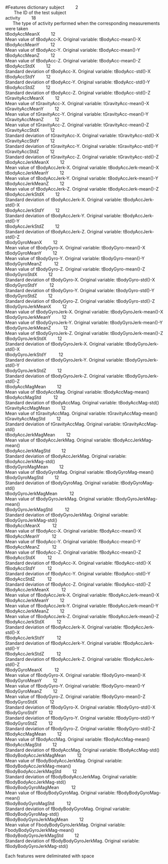 #Features dictionary
subject&nbsp;&nbsp;&nbsp;&nbsp;&nbsp;&nbsp;&nbsp;&nbsp;      2  
            &nbsp;&nbsp;&nbsp;&nbsp;&nbsp;&nbsp; The ID of the test subject  
activity&nbsp;&nbsp;&nbsp;&nbsp;&nbsp;&nbsp;&nbsp;&nbsp;    18  
             &nbsp;&nbsp;&nbsp;&nbsp;&nbsp;&nbsp;The type of activity performed when the corresponding measurements were taken  
tBodyAccMeanX&nbsp;&nbsp;&nbsp;&nbsp;&nbsp;&nbsp;&nbsp;&nbsp;     12  
           Mean value of tBodyAcc-X.  Original variable: tBodyAcc-mean()-X  
tBodyAccMeanY&nbsp;&nbsp;&nbsp;&nbsp;&nbsp;&nbsp;&nbsp;&nbsp;     12    
           Mean value of tBodyAcc-Y. Original variable: tBodyAcc-mean()-Y  
tBodyAccMeanZ&nbsp;&nbsp;&nbsp;&nbsp;&nbsp;&nbsp;&nbsp;&nbsp;     12  
           Mean value of tBodyAcc-Z. Original variable: tBodyAcc-mean()-Z  
tBodyAccStdX&nbsp;&nbsp;&nbsp;&nbsp;&nbsp;&nbsp;&nbsp;&nbsp;     12  
            Standard deviation of tBodyAcc-X. Original variable: tBodyAcc-std()-X  
tBodyAccStdY&nbsp;&nbsp;&nbsp;&nbsp;&nbsp;&nbsp;&nbsp;&nbsp;     12  
            Standard deviation of tBodyAcc-Y. Original variable: tBodyAcc-std()-Y  
tBodyAccStdZ&nbsp;&nbsp;&nbsp;&nbsp;&nbsp;&nbsp;&nbsp;&nbsp;     12  
            Standard deviation of tBodyAcc-Z. Original variable: tBodyAcc-std()-Z  
tGravityAccMeanX&nbsp;&nbsp;&nbsp;&nbsp;&nbsp;&nbsp;&nbsp;&nbsp;     12  
            Mean value of tGravityAcc-X. Original variable: tGravityAcc-mean()-X  
tGravityAccMeanY&nbsp;&nbsp;&nbsp;&nbsp;&nbsp;&nbsp;&nbsp;&nbsp;     12  
            Mean value of tGravityAcc-Y. Original variable: tGravityAcc-mean()-Y  
tGravityAccMeanZ&nbsp;&nbsp;&nbsp;&nbsp;&nbsp;&nbsp;&nbsp;&nbsp;     12  
            Mean value of tGravityAcc-Z. Original variable: tGravityAcc-mean()-Z  
tGravityAccStdX&nbsp;&nbsp;&nbsp;&nbsp;&nbsp;&nbsp;&nbsp;&nbsp;     12  
            Standard deviation of tGravityAcc-X. Original variable: tGravityAcc-std()-X  
tGravityAccStdY&nbsp;&nbsp;&nbsp;&nbsp;&nbsp;&nbsp;&nbsp;&nbsp;     12  
            Standard deviation of tGravityAcc-Y. Original variable: tGravityAcc-std()-Y  
tGravityAccStdZ&nbsp;&nbsp;&nbsp;&nbsp;&nbsp;&nbsp;&nbsp;&nbsp;     12  
            Standard deviation of tGravityAcc-Z. Original variable: tGravityAcc-std()-Z  
tBodyAccJerkMeanX&nbsp;&nbsp;&nbsp;&nbsp;&nbsp;&nbsp;&nbsp;&nbsp;     12  
            Mean value of tBodyAccJerk-X. Original variable: tBodyAccJerk-mean()-X  
tBodyAccJerkMeanY&nbsp;&nbsp;&nbsp;&nbsp;&nbsp;&nbsp;&nbsp;&nbsp;     12  
            Mean value of tBodyAccJerk-Y. Original variable: tBodyAccJerk-mean()-Y  
tBodyAccJerkMeanZ&nbsp;&nbsp;&nbsp;&nbsp;&nbsp;&nbsp;&nbsp;&nbsp;     12  
            Mean value of tBodyAccJerk-Z. Original variable: tBodyAccJerk-mean()-Z  
tBodyAccJerkStdX&nbsp;&nbsp;&nbsp;&nbsp;&nbsp;&nbsp;&nbsp;&nbsp;     12  
            Standard deviation of tBodyAccJerk-X. Original variable: tBodyAccJerk-std()-X  
tBodyAccJerkStdY&nbsp;&nbsp;&nbsp;&nbsp;&nbsp;&nbsp;&nbsp;&nbsp;     12  
            Standard deviation of tBodyAccJerk-Y. Original variable: tBodyAccJerk-std()-Y  
tBodyAccJerkStdZ&nbsp;&nbsp;&nbsp;&nbsp;&nbsp;&nbsp;&nbsp;&nbsp;     12  
            Standard deviation of tBodyAccJerk-Z. Original variable: tBodyAccJerk-std()-Z  
tBodyGyroMeanX&nbsp;&nbsp;&nbsp;&nbsp;&nbsp;&nbsp;&nbsp;&nbsp;      12             
            Mean value of tBodyGyro-X. Original variable: tBodyGyro-mean()-X  
tBodyGyroMeanY&nbsp;&nbsp;&nbsp;&nbsp;&nbsp;&nbsp;&nbsp;&nbsp;      12        
            Mean value of tBodyGyro-Y. Original variable: tBodyGyro-mean()-Y  
tBodyGyroMeanZ &nbsp;&nbsp;&nbsp;&nbsp;&nbsp;&nbsp;&nbsp;&nbsp;    12      
            Mean value of tBodyGyro-Z. Original variable: tBodyGyro-mean()-Z  
tBodyGyroStdX&nbsp;&nbsp;&nbsp;&nbsp;&nbsp;&nbsp;&nbsp;&nbsp;     12  
            Standard deviation of tBodyGyro-X. Original variable: tBodyGyro-std()-X  
tBodyGyroStdY &nbsp;&nbsp;&nbsp;&nbsp;&nbsp;&nbsp;&nbsp;&nbsp;    12  
            Standard deviation of tBodyGyro-Y. Original variable: tBodyGyro-std()-Y  
tBodyGyroStdZ&nbsp;&nbsp;&nbsp;&nbsp;&nbsp;&nbsp;&nbsp;&nbsp;     12  
            Standard deviation of tBodyGyro-Z. Original variable: tBodyGyro-std()-Z  
tBodyGyroJerkMeanX&nbsp;&nbsp;&nbsp;&nbsp;&nbsp;&nbsp;&nbsp;&nbsp;     12  
            Mean value of tBodyGyroJerk-X. Original variable: tBodyGyroJerk-mean()-X  
tBodyGyroJerkMeanY&nbsp;&nbsp;&nbsp;&nbsp;&nbsp;&nbsp;&nbsp;&nbsp;     12  
            Mean value of tBodyGyroJerk-Y. Original variable: tBodyGyroJerk-mean()-Y  
tBodyGyroJerkMeanZ &nbsp;&nbsp;&nbsp;&nbsp;&nbsp;&nbsp;&nbsp;&nbsp;    12  
            Mean value of tBodyGyroJerk-Z. Original variable: tBodyGyroJerk-mean()-Z  
tBodyGyroJerkStdX&nbsp;&nbsp;&nbsp;&nbsp;&nbsp;&nbsp;&nbsp;&nbsp;      12   
            Standard deviation of tBodyGyroJerk-X. Original variable: tBodyGyroJerk-std()-X  
tBodyGyroJerkStdY &nbsp;&nbsp;&nbsp;&nbsp;&nbsp;&nbsp;&nbsp;&nbsp;     12   
            Standard deviation of tBodyGyroJerk-Y. Original variable: tBodyGyroJerk-std()-Y  
tBodyGyroJerkStdZ&nbsp;&nbsp;&nbsp;&nbsp;&nbsp;&nbsp;&nbsp;&nbsp;      12  
            Standard deviation of tBodyGyroJerk-Z. Original variable: tBodyGyroJerk-std()-Z  
tBodyAccMagMean&nbsp;&nbsp;&nbsp;&nbsp;&nbsp;&nbsp;&nbsp;&nbsp;      12  
            Mean value of tBodyAccMag. Original variable: tBodyAccMag-mean()  
tBodyAccMagStd &nbsp;&nbsp;&nbsp;&nbsp;&nbsp;&nbsp;&nbsp;&nbsp;      12  
            Standard deviation of tBodyAccMag. Original variable: tBodyAccMag-std()  
tGravityAccMagMean&nbsp;&nbsp;&nbsp;&nbsp;&nbsp;&nbsp;&nbsp;&nbsp;      12  
            Mean value of tGravityAccMag. Original variable: tGravityAccMag-mean()  
tGravityAccMagStd&nbsp;&nbsp;&nbsp;&nbsp;&nbsp;&nbsp;&nbsp;&nbsp;     12   
            Standard deviation of tGravityAccMag. Original variable: tGravityAccMag-std()  
tBodyAccJerkMagMean&nbsp;&nbsp;&nbsp;&nbsp;&nbsp;&nbsp;&nbsp;&nbsp;      12   
           Mean value of tBodyAccJerkMag. Original variable: tBodyAccJerkMag-mean()  
tBodyAccJerkMagStd&nbsp;&nbsp;&nbsp;&nbsp;&nbsp;&nbsp;&nbsp;&nbsp;     12  
            Standard deviation of tBodyAccJerkMag. Original variable: tBodyAccJerkMag-std()  
tBodyGyroMagMean&nbsp;&nbsp;&nbsp;&nbsp;&nbsp;&nbsp;&nbsp;&nbsp;     12  
            Mean value of tBodyGyroMag. Original variable: tBodyGyroMag-mean()  
tBodyGyroMagStd&nbsp;&nbsp;&nbsp;&nbsp;&nbsp;&nbsp;&nbsp;&nbsp;      12  
            Standard deviation of tBodyGyroMag. Original variable: tBodyGyroMag-std()  
tBodyGyroJerkMagMean &nbsp;&nbsp;&nbsp;&nbsp;&nbsp;&nbsp;&nbsp;&nbsp;     12  
            Mean value of tBodyGyroJerkMag. Original variable: tBodyGyroJerkMag-mean()  
tBodyGyroJerkMagStd &nbsp;&nbsp;&nbsp;&nbsp;&nbsp;&nbsp;&nbsp;&nbsp;     12  
            Standard deviation of tBodyGyroJerkMag. Original variable: tBodyGyroJerkMag-std()  
fBodyAccMeanX &nbsp;&nbsp;&nbsp;&nbsp;&nbsp;&nbsp;&nbsp;&nbsp;    12  
            Mean value of fBodyAcc-X. Original variable: fBodyAcc-mean()-X  
fBodyAccMeanY &nbsp;&nbsp;&nbsp;&nbsp;&nbsp;&nbsp;&nbsp;&nbsp;     12  
            Mean value of fBodyAcc-Y. Original variable: fBodyAcc-mean()-Y  
fBodyAccMeanZ &nbsp;&nbsp;&nbsp;&nbsp;&nbsp;&nbsp;&nbsp;&nbsp;    12   
            Mean value of fBodyAcc-Z. Original variable: fBodyAcc-mean()-Z  
fBodyAccStdX  &nbsp;&nbsp;&nbsp;&nbsp;&nbsp;&nbsp;&nbsp;&nbsp;    12  
            Standard deviation of fBodyAcc-X. Original variable: fBodyAcc-std()-X  
fBodyAccStdY &nbsp;&nbsp;&nbsp;&nbsp;&nbsp;&nbsp;&nbsp;&nbsp;     12   
            Standard deviation of fBodyAcc-Y. Original variable: fBodyAcc-std()-Y  
fBodyAccStdZ &nbsp;&nbsp;&nbsp;&nbsp;&nbsp;&nbsp;&nbsp;&nbsp;     12  
            Standard deviation of fBodyAcc-Z. Original variable: fBodyAcc-std()-Z  
fBodyAccJerkMeanX &nbsp;&nbsp;&nbsp;&nbsp;&nbsp;&nbsp;&nbsp;&nbsp;     12  
            Mean value of fBodyAccJerk-X. Original variable: fBodyAccJerk-mean()-X  
fBodyAccJerkMeanY&nbsp;&nbsp;&nbsp;&nbsp;&nbsp;&nbsp;&nbsp;&nbsp;      12  
            Mean value of fBodyAccJerk-Y. Original variable: fBodyAccJerk-mean()-Y  
fBodyAccJerkMeanZ&nbsp;&nbsp;&nbsp;&nbsp;&nbsp;&nbsp;&nbsp;&nbsp;     12   
            Mean value of fBodyAccJerk-Z. Original variable: fBodyAccJerk-mean()-Z  
fBodyAccJerkStdX &nbsp;&nbsp;&nbsp;&nbsp;&nbsp;&nbsp;&nbsp;&nbsp;    12   
            Standard deviation of fBodyAccJerk-X. Original variable: fBodyAccJerk-std()-X  
fBodyAccJerkStdY &nbsp;&nbsp;&nbsp;&nbsp;&nbsp;&nbsp;&nbsp;&nbsp;    12  
            Standard deviation of fBodyAccJerk-Y. Original variable: fBodyAccJerk-std()-Y  
fBodyAccJerkStdZ &nbsp;&nbsp;&nbsp;&nbsp;&nbsp;&nbsp;&nbsp;&nbsp;     12  
            Standard deviation of fBodyAccJerk-Z. Original variable: fBodyAccJerk-std()-Z  
fBodyGyroMeanX &nbsp;&nbsp;&nbsp;&nbsp;&nbsp;&nbsp;&nbsp;&nbsp;    12  
            Mean value of fBodyGyro-X. Original variable: fBodyGyro-mean()-X  
fBodyGyroMeanY&nbsp;&nbsp;&nbsp;&nbsp;&nbsp;&nbsp;&nbsp;&nbsp;     12  
            Mean value of fBodyGyro-Y. Original variable: fBodyGyro-mean()-Y  
fBodyGyroMeanZ&nbsp;&nbsp;&nbsp;&nbsp;&nbsp;&nbsp;&nbsp;&nbsp;     12  
            Mean value of fBodyGyro-Z. Original variable: fBodyGyro-mean()-Z  
fBodyGyroStdX &nbsp;&nbsp;&nbsp;&nbsp;&nbsp;&nbsp;&nbsp;&nbsp;    12  
            Standard deviation of fBodyGyro-X. Original variable: fBodyGyro-std()-X  
fBodyGyroStdY&nbsp;&nbsp;&nbsp;&nbsp;&nbsp;&nbsp;&nbsp;&nbsp;     12  
            Standard deviation of fBodyGyro-Y. Original variable: fBodyGyro-std()-Y  
fBodyGyroStdZ&nbsp;&nbsp;&nbsp;&nbsp;&nbsp;&nbsp;&nbsp;&nbsp;     12  
            Standard deviation of fBodyGyro-Z. Original variable: fBodyGyro-std()-Z  
fBodyAccMagMean&nbsp;&nbsp;&nbsp;&nbsp;&nbsp;&nbsp;&nbsp;&nbsp;     12  
            Mean value of fBodyAccMag. Original variable: fBodyAccMag-mean()  
fBodyAccMagStd&nbsp;&nbsp;&nbsp;&nbsp;&nbsp;&nbsp;&nbsp;&nbsp;     12  
            Standard deviation of fBodyAccMag. Original variable: fBodyAccMag-std()  
fBodyBodyAccJerkMagMean&nbsp;&nbsp;&nbsp;&nbsp;&nbsp;&nbsp;&nbsp;&nbsp;     12  
            Mean value of fBodyBodyAccJerkMag. Original variable: fBodyBodyAccJerkMag-mean()  
fBodyBodyAccJerkMagStd&nbsp;&nbsp;&nbsp;&nbsp;&nbsp;&nbsp;&nbsp;&nbsp;     12    
            Standard deviation of fBodyBodyAccJerkMag. Original variable: fBodyBodyAccJerkMag-std()    
fBodyBodyGyroMagMean &nbsp;&nbsp;&nbsp;&nbsp;&nbsp;&nbsp;&nbsp;&nbsp;    12    
            Mean value of fBodyBodyGyroMag. Original variable: fBodyBodyGyroMag-mean()  
fBodyBodyGyroMagStd &nbsp;&nbsp;&nbsp;&nbsp;&nbsp;&nbsp;&nbsp;&nbsp;    12  
            Standard deviation of fBodyBodyGyroMag. Original variable: fBodyBodyGyroMag-std()  
fBodyBodyGyroJerkMagMean&nbsp;&nbsp;&nbsp;&nbsp;&nbsp;&nbsp;&nbsp;&nbsp;     12  
            Mean value of FbodyBodyGyroJerkMag. Original variable: FbodyBodyGyroJerkMag-mean()  
fBodyBodyGyroJerkMagStd&nbsp;&nbsp;&nbsp;&nbsp;&nbsp;&nbsp;&nbsp;&nbsp;     12  
            Standard deviation of fBodyBodyGyroJerkMag. Original variable: fBodyBodyGyroJerkMag-std()  

Each features were deliminated with space
